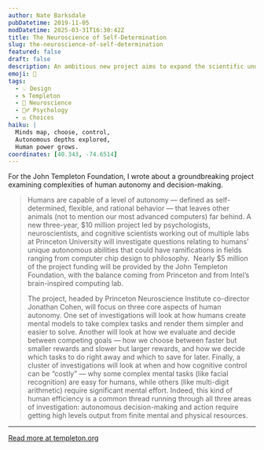 ```yaml
---
author: Nate Barksdale
pubDatetime: 2019-11-05
modDatetime: 2025-03-31T16:30:42Z
title: The Neuroscience of Self-Determination
slug: the-neuroscience-of-self-determination
featured: false
draft: false
description: An ambitious new project aims to expand the scientific understanding of human autonomy
emoji: 🧠
tags:
  - 💡 Design
  - 🌀 Templeton
  - 🧠 Neuroscience
  - 🧘‍♂️ Psychology
  - ⚖️ Choices
haiku: |
  Minds map, choose, control,  
  Autonomous depths explored,  
  Human power grows.
coordinates: [40.343, -74.6514]
---
```


For the John Templeton Foundation, I wrote about a groundbreaking project examining complexities of human autonomy and decision-making.

> Humans are capable of a level of autonomy — defined as self-determined, flexible, and rational behavior — that leaves other animals (not to mention our most advanced computers) far behind. A new three-year, $10 million project led by psychologists, neuroscientists, and cognitive scientists working out of multiple labs at Princeton University will investigate questions relating to humans’ unique autonomous abilities that could have ramifications in fields ranging from computer chip design to philosophy.  Nearly $5 million of the project funding will be provided by the John Templeton Foundation, with the balance coming from Princeton and from Intel’s brain-inspired computing lab.
>
> The project, headed by Princeton Neuroscience Institute co-director Jonathan Cohen, will focus on three core aspects of human autonomy. One set of investigations will look at how humans create mental models to take complex tasks and render them simpler and easier to solve. Another will look at how we evaluate and decide between competing goals — how we choose between faster but smaller rewards and slower but larger rewards, and how we decide which tasks to do right away and which to save for later. Finally, a cluster of investigations will look at when and how cognitive control can be “costly” — why some complex mental tasks (like facial recognition) are easy for humans, while others (like multi-digit arithmetic) require significant mental effort. Indeed, this kind of human efficiency is a common thread running through all three areas of investigation: autonomous decision-making and action require getting high levels output from finite mental and physical resources.

---

[Read more at templeton.org](https://www.templeton.org/news/the-neuroscience-of-self-determination)
